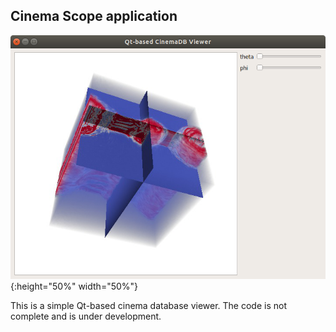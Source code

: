 ## Cinema Scope application

![Alt text](cinema_viewer.png?raw=false "Qt-based Cinema Viewer"){:height="50%" width="50%"}

This is a simple Qt-based cinema database viewer. The code is not complete and is under development. 
